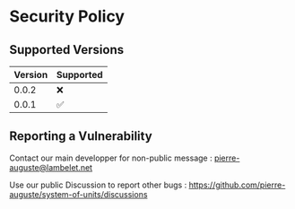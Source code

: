 # Security Policy

## Supported Versions

| Version | Supported          |
| ------- | ------------------ |
| 0.0.2   | :x:                |
| 0.0.1   | :white_check_mark: |                |

## Reporting a Vulnerability

Contact our main developper for non-public message :
pierre-auguste@lambelet.net

Use our public Discussion to report other bugs :
https://github.com/pierre-auguste/system-of-units/discussions
